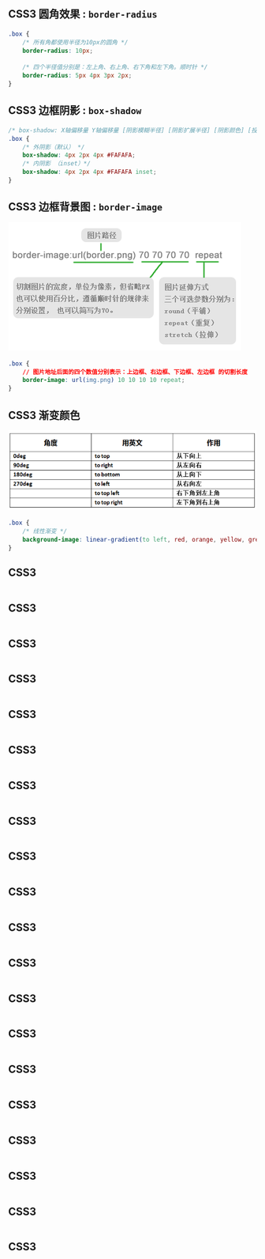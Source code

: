 ## CSS3 圆角效果 : ```border-radius```

```css
.box {
	/* 所有角都使用半径为10px的圆角 */
	border-radius: 10px;
	
	/* 四个半径值分别是：左上角、右上角、右下角和左下角。顺时针 */ 
	border-radius: 5px 4px 3px 2px; 
}
```


## CSS3 边框阴影 : ```box-shadow```

```css
/* box-shadow: X轴偏移量 Y轴偏移量 [阴影模糊半径] [阴影扩展半径] [阴影颜色] [投影方式]; */
.box {
	/* 外阴影（默认） */
	box-shadow: 4px 2px 4px #FAFAFA;
	/* 内阴影 （inset）*/
	box-shadow: 4px 2px 4px #FAFAFA inset;
}
```


## CSS3 边框背景图 : ```border-image```

![border-image解析图](./images/border-image.jpg)

```css
.box {
	// 图片地址后面的四个数值分别表示：上边框、右边框、下边框、左边框 的切割长度
	border-image: url(img.png) 10 10 10 10 repeat; 
}
```


## CSS3 渐变颜色

![英文指定渐变方向](./images/gradient-deg.jpg)

```css
.box {
	/* 线性渐变 */
	background-image: linear-gradient(to left, red, orange, yellow, green, blue);
}
```


## CSS3 

```css

```


## CSS3 

```css

```


## CSS3 

```css

```


## CSS3 

```css

```


## CSS3 

```css

```


## CSS3 

```css

```


## CSS3 

```css

```


## CSS3 

```css

```


## CSS3 

```css

```


## CSS3 

```css

```


## CSS3 

```css

```


## CSS3 

```css

```


## CSS3 

```css

```


## CSS3 

```css

```


## CSS3 

```css

```


## CSS3 

```css

```


## CSS3 

```css

```


## CSS3 

```css

```


## CSS3 

```css

```


## CSS3 

```css

```
